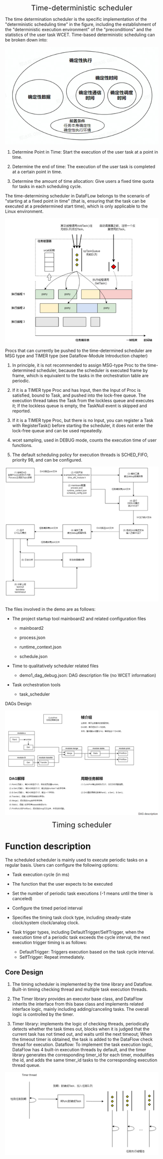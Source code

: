 <font size='5'><center>Time-deterministic scheduler</center></font>

The time determination scheduler is the specific implementation of the "deterministic scheduling time" in the figure, including the establishment of the "deterministic execution environment" of the "preconditions" and the statistics of the user task WCET. Time-based deterministic scheduling can be broken down into:

![deterministic execution](/commons/images/3141911-20230609154213117-326442955.png)

1. Determine Point in Time: Start the execution of the user task at a point in time.

2. Determine the end of time: The execution of the user task is completed at a certain point in time.

3. Determine the amount of time allocation: Give users a fixed time quota for tasks in each scheduling cycle.

The time-determining scheduler in DataFLow belongs to the scenario of "starting at a fixed point in time" (that is, ensuring that the task can be executed at a predetermined start time), which is only applicable to the Linux environment.

![time-determining scheduler](/commons/images/3141911-20230609161204802-1514915239.png)

Procs that can currently be pushed to the time-determined scheduler are MSG type and TIMER type (see Dataflow-Module Introduction chapter)

1. In principle, it is not recommended to assign MSG-type Proc to the time-determined scheduler, because the scheduler is executed frame by frame, which is equivalent to the tasks in the orchestration table are periodic.

2. If it is a TIMER type Proc and has Input, then the Input of Proc is satisfied, bound to Task, and pushed into the lock-free queue. The execution thread takes the Task from the lockless queue and executes it; If the lockless queue is empty, the TaskNull event is skipped and reported.

3. If it is a TIMER type Proc, but there is no Input, you can register a Task with RegisterTask() before starting the scheduler, it does not enter the lock-free queue and can be used repeatedly.

4. wcet sampling, used in DEBUG mode, counts the execution time of user functions.

5. The default scheduling policy for execution threads is SCHED_FIFO, priority 98, and can be configured.

![time-deterministic scheduler](/commons/images/3141911-20230609161326301-1686036557.png)


The files involved in the demo are as follows:

+ The project startup tool mainboard2 and related configuration files

  + mainboard2

  + process.json

  + runtime_context.json

  + schedule.json

+ Time to qualitatively scheduler related files

  + demo1_dag_debug.json: DAG description file (no WCET information)

+ Task orchestration tools

  + task_scheduler

DAGs Design

![DAG description](/commons/images/3141911-20230609161636322-1317638452.png)

<font size='5'><center>Timing scheduler</center></font>

# Function description

The scheduled scheduler is mainly used to execute periodic tasks on a regular basis. Users can configure the following options:

+ Task execution cycle (in ms)

+ The function that the user expects to be executed

+ Set the number of periodic task executions (-1 means until the timer is canceled)

+ Configure the timed period interval

+ Specifies the timing task clock type, including steady-state clock/system clock/analog clock.

+ Task trigger types, including DefaultTrigger/SelfTrigger, when the execution time of a periodic task exceeds the cycle interval, the next execution trigger timing is as follows:

  + DefaultTrigger: Triggers execution based on the task cycle interval.
  + SelfTrigger: Repeat immediately.

## Core Design

1. The timing scheduler is implemented by the time library and Dataflow. Built-in timing checking thread and multiple task execution threads.

2. The Timer library provides an executor base class, and DataFlow inherits the interface from this base class and implements related interface logic, mainly including adding/canceling tasks. The overall logic is controlled by the timer. 
3. Timer library: implements the logic of checking threads, periodically detects whether the task times out, blocks when it is judged that the current task has not timed out, and waits until the next timeout; When the timeout timer is obtained, the task is added to the DataFlow check thread for execution. Dataflow: To implement the task execution logic, DataFlow has 4 built-in execution threads by default, and the timer library generates the corresponding timer_id for each timer, modulifies the id, and adds the same timer_id tasks to the corresponding execution thread queue.

![Timer thread scheduler](/commons/images/3141911-20230609163529084-764899901.png)
